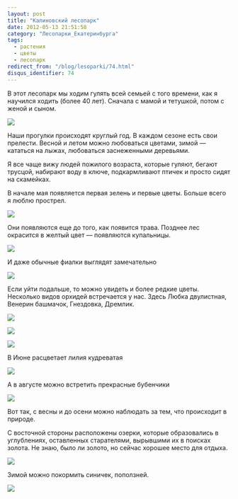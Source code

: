 ```yaml
---
layout: post
title: "Калиновский лесопарк"
date: 2012-05-13 21:51:58
category: "Лесопарки_Екатеринбурга"
tags:
  - растения
  - цветы
  - лесопарк
redirect_from: "/blog/lesoparki/74.html"
disqus_identifier: 74
---
```

В этот лесопарк мы ходим гулять всей семьей с того времени, как я
научился ходить (более 40 лет). Сначала с мамой и тетушкой, потом с
женой и сыном.

![](http://fishingguru.ru/uploads/images/00/00/01/2012/05/13/144412.jpg)

Наши прогулки происходят круглый год. В каждом сезоне есть свои
прелести. Весной и летом можно любоваться цветами, зимой — кататься на
лыжах, любоваться заснеженными деревьями.

Я все чаще вижу людей пожилого возраста, которые гуляют, бегают трусцой,
набирают воду в ключе, подкармливают птичек и просто сидят на скамейках.

В начале мая появляется первая зелень и первые цветы. Больше всего я
люблю прострел.

![](http://fishingguru.ru/uploads/images/00/00/01/2012/05/13/916f6e.jpg)

Они появляются еще до того, как появится трава. Позднее лес окрасится в
желтый цвет — появляются купальницы.

![](http://fishingguru.ru/uploads/images/00/00/01/2012/05/19/bc9a3d.jpg)

И даже обычные фиалки выглядят замечательно

![](http://fishingguru.ru/uploads/images/00/00/01/2012/05/19/7eac14.jpg)

Если уйти подальше, то можно увидеть и более редкие цветы. Несколько
видов орхидей встречается у нас. Здесь Любка двулистная, Венерин
башмачок, Гнездовка, Дремлик.

![](http://fishingguru.ru/uploads/images/00/00/01/2012/05/19/a47523.jpg)

![](http://fishingguru.ru/uploads/images/00/00/01/2012/05/19/df9188.jpg)

![](http://fishingguru.ru/uploads/images/00/00/01/2012/05/19/ff5c03.jpg)

В Июне расцветает лилия кудреватая

![](http://fishingguru.ru/uploads/images/00/00/01/2012/05/19/54ff13.jpg)

А в августе можно встретить прекрасные бубенчики

![](http://fishingguru.ru/uploads/images/00/00/01/2012/05/19/809786.jpg)

Вот так, с весны и до осени можно наблюдать за тем, что происходит в
природе.

С восточной стороны расположены озерки, которые образовались в
углублениях, оставленных старателями, вырывшими их в поисках золота. Не
знаю, было ли золото, но сейчас хорошее место для отдыха.

![](http://fishingguru.ru/uploads/images/00/00/01/2012/05/14/2274cd.jpg)

Зимой можно покормить синичек, поползней.

![](http://fishingguru.ru/uploads/images/00/00/01/2012/05/19/9800c0.jpg)
